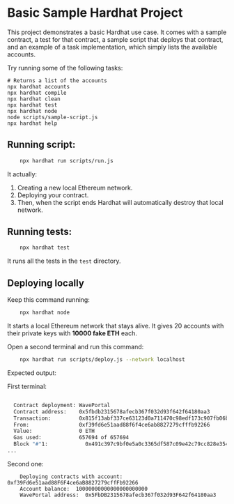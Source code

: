 # Basic Sample Hardhat Project

This project demonstrates a basic Hardhat use case. It comes with a sample contract, a test for that contract, a sample script that deploys that contract, and an example of a task implementation, which simply lists the available accounts.

Try running some of the following tasks:

```shell
# Returns a list of the accounts
npx hardhat accounts
npx hardhat compile
npx hardhat clean
npx hardhat test
npx hardhat node
node scripts/sample-script.js
npx hardhat help
```

## Running script:

```sh
    npx hardhat run scripts/run.js
```

It actually:

1. Creating a new local Ethereum network.
2. Deploying your contract.
3. Then, when the script ends Hardhat will automatically destroy that local network.

## Running tests:

```sh
    npx hardhat test
```

It runs all the tests in the `test` directory.

## Deploying locally

Keep this command running:

```sh
    npx hardhat node
```

It starts a local Ethereum network that stays alive. It gives 20 accounts with their private keys with **10000 fake ETH** each.

Open a second terminal and run this command:

```sh
    npx hardhat run scripts/deploy.js --network localhost
```

Expected output:

First terminal:

```sh

  Contract deployment: WavePortal
  Contract address:    0x5fbdb2315678afecb367f032d93f642f64180aa3
  Transaction:         0x815f13abf337ce63123d0a711470c98edf173c907fb06bc1fee79529d92de3ba
  From:                0xf39fd6e51aad88f6f4ce6ab8827279cfffb92266
  Value:               0 ETH
  Gas used:            657694 of 657694
  Block "#"1:            0x491c397c9bf0e5a0c3365df587c09e42c79cc828e354571d163afd9f7b0cabb5
...
```

Second one:
```
    Deploying contracts with account:  0xf39Fd6e51aad88F6F4ce6aB8827279cffFb92266
    Account balance:  10000000000000000000000
    WavePortal address:  0x5FbDB2315678afecb367f032d93F642f64180aa3
```
